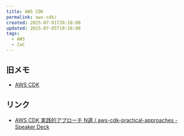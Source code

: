 ```yaml
---
title: AWS CDK
permalink: aws-cdk/
created: 2025-07-01T20:18:00
updated: 2025-07-05T19:18:00
tags:
  - AWS
  - IaC
---
```

## 旧メモ
- [AWS CDK](https://scrapbox.io/hiroaki-suzuki-scrapbox/AWS_CDK)

## リンク
- [AWS CDK 実践的アプローチ N選 / aws-cdk-practical-approaches - Speaker Deck](https://speakerdeck.com/gotok365/aws-cdk-practical-approaches)